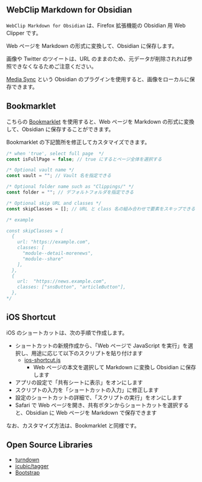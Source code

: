 ## WebClip Markdown for Obsidian

`WebClip Markdown for Obsidian` は、Firefox 拡張機能の Obsidian 用 Web Clipper です。

Web ページを Markdown の形式に変換して、Obsidian に保存します。

画像や Twitter のツイートは、URL のままのため、元データが削除されれば参照できなくなるためご注意ください。

[Media Sync](https://github.com/fnya/media-sync) という Obsidian のプラグインを使用すると、画像をローカルに保存できます。

## Bookmarklet

こちらの [Bookmarklet](bookmarklet.js) を使用すると、Web ページを Markdown の形式に変換して、Obsidian に保存することができます。

Bookmarklet の下記箇所を修正してカスタマイズできます。

```javascript
/* when 'true', select full page  */
const isFullPage = false; // true にするとページ全体を選択する

/* Optional vault name */
const vault = ""; // Vault 名を指定できる

/* Optional folder name such as "Clippings/" */
const folder = ""; // デフォルトフォルダを指定できる

/* Optional skip URL and classes */
const skipClasses = []; // URL と class 名の組み合わせで要素をスキップできる

/* example

const skipClasses = [
  {
    url: "https://example.com",
    classes: [
      "module--detail-morenews",
      "module--share"
    ],
  },
  {
    url:  "https://news.example.com",
    classes: ["snsButton", "articleButton"],
  },
*/
```

## iOS Shortcut

iOS のショートカットは、次の手順で作成します。

- ショートカットの新規作成から、「Web ページで JavaScript を実行」を選択し、用途に応じて以下のスクリプトを貼り付けます
  - [ios-shortcut.js](ios-shortcut.js)
    - Web ページの本文を選択して Markdown に変換し Obsidian に保存します
- アプリの設定で「共有シートに表示」をオンにします
- スクリプトの入力を「ショートカットの入力」に修正します
- 設定のショートカットの詳細で、「スクリプトの実行」をオンにします
- Safari で Web ページを開き、共有ボタンからショートカットを選択すると、Obsidian に Web ページを Markdown で保存できます

なお、カスタマイズ方法は、Bookmarklet と同様です。

## Open Source Libraries

- [turndown](https://github.com/mixmark-io/turndown)
- [jcubic/tagger](https://github.com/jcubic/tagger)
- [Bootstrap](https://getbootstrap.com/)
